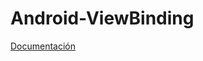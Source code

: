 # Android-ViewBinding
  
  
  
  
[Documentación](https://developer.android.com/topic/libraries/view-binding)
